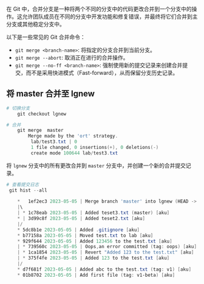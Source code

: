 在 Git 中，合并分支是一种将两个不同的分支中的代码更改合并到一个分支中的操作。这允许团队成员在不同的分支中开发功能和修复错误，并最终将它们合并到主分支或其他稳定分支中。

以下是一些常见的 Git 合并命令：

- `git merge <branch-name>`: 将指定的分支合并到当前分支。
- `git merge --abort`: 取消正在进行的合并操作。
- `git merge --no-ff <branch-name>`: 强制使用新的提交记录来创建合并提交，而不是采用快进模式（Fast-forward），从而保留分支历史记录。

## 将 master 合并至 lgnew

```powershell
# 切换分支
	git checkout lgnew

# 合并
	git merge  master
		Merge made by the 'ort' strategy.
		 lab/test3.txt | 0
		 1 file changed, 0 insertions(+), 0 deletions(-)
		 create mode 100644 lab/test3.txt
```

将 `lgnew` 分支中的所有更改合并到 `master` 分支中，并创建一个新的合并提交记录。
```powershell
# 查看提交日志
 git hist --all
 
	*   1ef2ec3 2023-05-05 | Merge branch 'master' into lgnew (HEAD -> lgnew) [aku]
	|\
	| * 1c78eab 2023-05-05 | Added teset3.txt (master) [aku]
	* | 3d99c8f 2023-05-05 | Added teset2.txt [aku]
	|/
	* 5dc8b1e 2023-05-05 | Added .gitignore [aku]
	* b77158a 2023-05-05 | Moved test.txt to lab [aku]
	* 929f644 2023-05-05 | Added 123456 to the test.txt [aku]
	| * 739560c 2023-05-05 | Oops,an error committed (tag: oops) [aku]
	| * 1ca1854 2023-05-05 | Revert "Added 123 to the test.txt" [aku]
	| * 375f4fe 2023-05-05 | Added 123 to the test.txt [aku]
	|/
	* d7f681f 2023-05-05 | Added abc to the test.txt (tag: v1) [aku]
	* 01b8702 2023-05-05 | Add first file (tag: v1-beta) [aku]
```